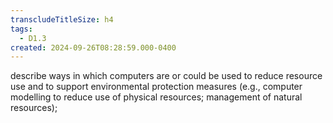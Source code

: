 ```yaml
---
transcludeTitleSize: h4
tags:
  - D1.3
created: 2024-09-26T08:28:59.000-0400
---
```

describe ways in which computers are or could be used to reduce resource use and to support environmental protection measures (e.g., computer modelling to reduce use of physical resources; management of natural resources);